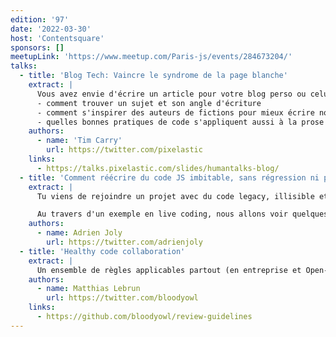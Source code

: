 ```yaml
---
edition: '97'
date: '2022-03-30'
host: 'Contentsquare'
sponsors: []
meetupLink: 'https://www.meetup.com/Paris-js/events/284673204/'
talks:
  - title: 'Blog Tech: Vaincre le syndrome de la page blanche'
    extract: |
      Vous avez envie d'écrire un article pour votre blog perso ou celui de votre boite, mais vous ne savez pas trop comment commencer ? Dans ce talk on verra quelques conseils pour passer plus facilement de l'ébauche à la publication:
      - comment trouver un sujet et son angle d'écriture
      - comment s'inspirer des auteurs de fictions pour mieux écrire nos articles tech
      - quelles bonnes pratiques de code s'appliquent aussi à la prose
    authors:
      - name: 'Tim Carry'
        url: https://twitter.com/pixelastic
    links:
      - https://talks.pixelastic.com/slides/humantalks-blog/
  - title: 'Comment réécrire du code JS imbitable, sans régression ni perte de cheveux'
    extract: |
      Tu viens de rejoindre un projet avec du code legacy, illisible et/ou difficile à maintenir ? Tu aimerais le réécrire mais tu as peur de tout faire planter ?

      Au travers d'un exemple en live coding, nous allons voir quelques techniques pour refactoriser ce genre de code, après avoir ajouté quelques tests automatisés pour nous permettre d'avancer pas à pas, en toute confiance.
    authors:
      - name: Adrien Joly
        url: https://twitter.com/adrienjoly
  - title: 'Healthy code collaboration'
    extract: |
      Un ensemble de règles applicables partout (en entreprise et Open-Source) pour une collaboration plus saine au sein d'un projet avec du code, au travers du tooling et de la communication.
    authors:
      - name: Matthias Lebrun
        url: https://twitter.com/bloodyowl
    links:
      - https://github.com/bloodyowl/review-guidelines
---
```

